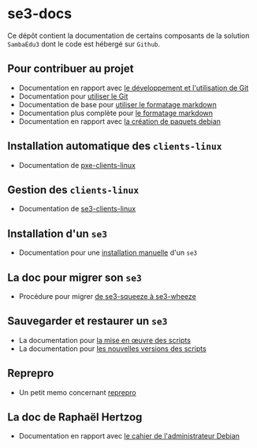 # se3-docs

Ce dépôt contient la documentation de certains composants de
la solution `SambaÉdu3` dont le code est hébergé sur `Github`.


## Pour contribuer au projet
* Documentation en rapport avec [le développement et l'utilisation de Git](dev-clients-linux/README.md)
* Documentation pour [utiliser le Git](dev-clients-linux/memo-git.md)
* Documentation de base pour [utiliser le formatage markdown](dev-clients-linux/memo-markdown.md)
* Documentation plus complète pour [le formatage markdown](http://enacit1.epfl.ch/markdown-pandoc/)
* Documentation en rapport avec [la création de paquets debian](https://www.debian.org/doc/manuals/maint-guide/index.fr.html)


## Installation automatique des `clients-linux`
* Documentation de [pxe-clients-linux](pxe-clients-linux/README.md)


## Gestion des `clients-linux`
* Documentation de [se3-clients-linux](se3-clients-linux/README.md)


## Installation d'un `se3`
* Documentation pour une [installation manuelle](se3-installation/installationmanuelle.md) d'un `se3`


## La doc pour migrer son `se3`
* Procédure pour migrer [de se3-squeeze à se3-wheeze](se3-migration/SqueezeToWheezy.md)


## Sauvegarder et restaurer un `se3`
* La documentation pour [la mise en œuvre des scripts](http://www.samba-edu.ac-versailles.fr/Sauvegarde-et-restauration-SE3)
* La documentation pour [les nouvelles versions des scripts](se3-sauvegarde/sauverestaure.md)


## Reprepro

* Un petit memo concernant [reprepro](reprepro/memo.md)


## La doc de Raphaël Hertzog
* Documentation en rapport avec [le cahier de l'administrateur Debian](https://debian-handbook.info/browse/fr-FR/stable/)


